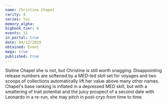 ```yaml
---
name: Christine Chapel
rarity: 4
series: tos
memory_alpha:
bigbook_tier: 6
events: 11
in_portal: true
date: 04/12/2019
obtained: Event
mega: true
published: true
---
```


Sistine Chapel she is not, but Christine is still worth snagging. Disappointing release numbers are softened by a MED-led skill set for voyages and two scoops of collections automatically lift her value above many other names. Chapel's base ranking is inflated in a depressed MED skill, but with a smattering of trait potential and the juicy prospect of a second date with Leonardo in a re-run, she may pitch in post-cryo from time to time.
